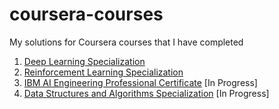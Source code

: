 # coursera-courses

My solutions for Coursera courses that I have completed

1. [Deep Learning Specialization](https://www.coursera.org/specializations/deep-learning)
2. [Reinforcement Learning Specialization](https://www.coursera.org/specializations/reinforcement-learning)
3. [IBM AI Engineering Professional Certificate](https://www.coursera.org/professional-certificates/ai-engineer) [In Progress]
4. [Data Structures and Algorithms Specialization](https://www.coursera.org/specializations/data-structures-algorithms) [In Progress]
